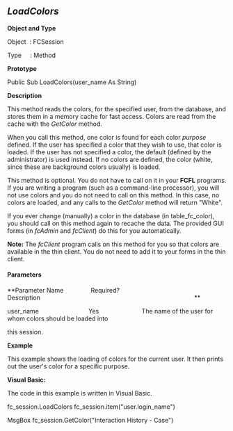 _LoadColors_
------------

**Object and Type**

Object  : FCSession

Type     : Method

**Prototype**

Public Sub LoadColors(user_name As String)

**Description**

This method reads the colors, for the specified user, from the database, and stores them in a memory cache for fast access. Colors are read from the cache with the _GetColor_ method.

When you call this method, one color is found for each color _purpose_ defined. If the user has specified a color that they wish to use, that color is loaded. If the user has not specified a color, the default (defined by the administrator) is used instead. If no colors are defined, the color (white, since these are background colors usually) is loaded.

This method is optional. You do not have to call on it in your **FCFL** programs. If you are writing a program (such as a command-line processor), you will not use colors and you do not need to call on this method. In this case, no colors are loaded, and any calls to the _GetColor_ method will return "White".

If you ever change (manually) a color in the database (in table_fc_color), you should call on this method again to recache the data. The provided GUI forms (in _fcAdmin_ and _fcClient_) do this for you automatically.

**Note:** The _fcClient_ program calls on this method for you so that colors are available in the thin client. You do not need to add it to your forms in the thin client.

#### Parameters
**Parameter Name                Required?             Description                                                                                          **

user_name                             Yes                         The name of the user for whom colors should be loaded into

this session.

**Example**

This example shows the loading of colors for the current user. It then prints out the user's color for a specific purpose.

**Visual Basic:**

The code in this example is written in Visual Basic.

fc_session.LoadColors fc_session.item("user.login_name")

MsgBox fc_session.GetColor("Interaction History - Case")